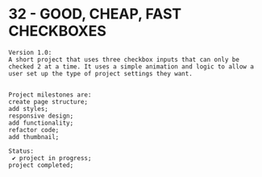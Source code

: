 # 32 - GOOD, CHEAP, FAST CHECKBOXES

    Version 1.0:
    A short project that uses three checkbox inputs that can only be checked 2 at a time. It uses a simple animation and logic to allow a user set up the type of project settings they want.


    Project milestones are:
    create page structure;
    add styles;
    responsive design;
    add functionality;
    refactor code;
    add thumbnail;

    Status:
     ✔ project in progress;
    project completed;
